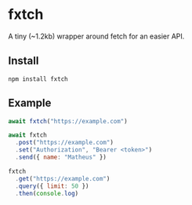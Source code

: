 # fxtch
A tiny (~1.2kb) wrapper around fetch for an easier API.

## Install

`npm install fxtch`

## Example

```javascript
await fxtch("https://example.com")

await fxtch
  .post("https://example.com")
  .set("Authorization", "Bearer <token>")  
  .send({ name: "Matheus" })

fxtch
  .get("https://example.com")
  .query({ limit: 50 })
  .then(console.log)
```  
